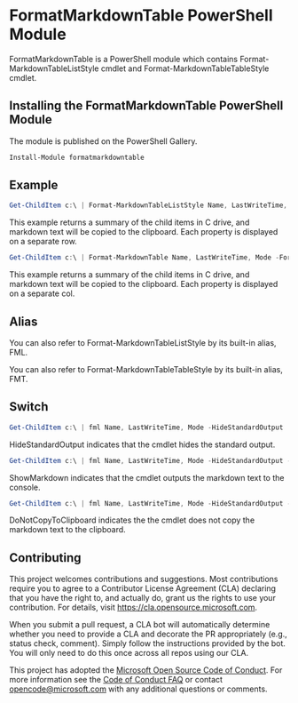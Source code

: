 # FormatMarkdownTable PowerShell Module

FormatMarkdownTable is a PowerShell module which contains Format-MarkdownTableListStyle cmdlet and Format-MarkdownTableTableStyle cmdlet.

## Installing the FormatMarkdownTable PowerShell Module

The module is published on the PowerShell Gallery.

```powershell
Install-Module formatmarkdowntable
```

## Example

```powershell
Get-ChildItem c:\ | Format-MarkdownTableListStyle Name, LastWriteTime, Mode
```

This example returns a summary of the child items in C drive, and markdown text will be copied to the clipboard. Each property is displayed on a separate row.

```powershell
Get-ChildItem c:\ | Format-MarkdownTable Name, LastWriteTime, Mode -FormatTableStyle
```

This example returns a summary of the child items in C drive, and markdown text will be copied to the clipboard. Each property is displayed on a separate col.

## Alias

You can also refer to Format-MarkdownTableListStyle by its built-in alias, FML.

You can also refer to Format-MarkdownTableTableStyle by its built-in alias, FMT.

## Switch

```powershell
Get-ChildItem c:\ | fml Name, LastWriteTime, Mode -HideStandardOutput
```

HideStandardOutput indicates that the cmdlet hides the standard output.

```powershell
Get-ChildItem c:\ | fml Name, LastWriteTime, Mode -HideStandardOutput -ShowMarkdown
```

ShowMarkdown indicates that the cmdlet outputs the markdown text to the console.

```powershell
Get-ChildItem c:\ | fml Name, LastWriteTime, Mode -HideStandardOutput -ShowMarkdown -DoNotCopyToClipboard
```

DoNotCopyToClipboard indicates the the cmdlet does not copy the markdown text to the clipboard.

## Contributing

This project welcomes contributions and suggestions.  Most contributions require you to agree to a
Contributor License Agreement (CLA) declaring that you have the right to, and actually do, grant us
the rights to use your contribution. For details, visit https://cla.opensource.microsoft.com.

When you submit a pull request, a CLA bot will automatically determine whether you need to provide
a CLA and decorate the PR appropriately (e.g., status check, comment). Simply follow the instructions
provided by the bot. You will only need to do this once across all repos using our CLA.

This project has adopted the [Microsoft Open Source Code of Conduct](https://opensource.microsoft.com/codeofconduct/).
For more information see the [Code of Conduct FAQ](https://opensource.microsoft.com/codeofconduct/faq/) or
contact [opencode@microsoft.com](mailto:opencode@microsoft.com) with any additional questions or comments.
